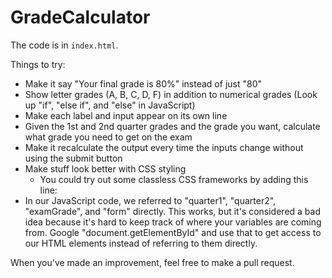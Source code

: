 # GradeCalculator

The code is in `index.html`.

Things to try:

- Make it say "Your final grade is 80%" instead of just "80"
- Show letter grades (A, B, C, D, F) in addition to numerical grades (Look up "if", "else if", and "else" in JavaScript)
- Make each label and input appear on its own line
- Given the 1st and 2nd quarter grades and the grade you want, calculate what grade you need to get on the exam
- Make it recalculate the output every time the inputs change without using the submit button
- Make stuff look better with CSS styling
  - You could try out some classless CSS frameworks by adding this line:
      <script src="https://dohliam.github.io/dropin-minimal-css/switcher.js" type="text/javascript"></script>
- In our JavaScript code, we referred to "quarter1", "quarter2", "examGrade", and "form" directly.
  This works, but it's considered a bad idea because it's hard to keep track of where your variables are coming from.
  Google "document.getElementById" and use that to get access to our HTML elements instead of referring to them directly.

When you've made an improvement, feel free to make a pull request.
